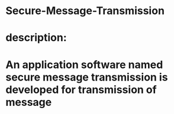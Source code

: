 # Secure-Message-Transmission

# description: 
# An application software named secure message transmission is developed for transmission of message  


